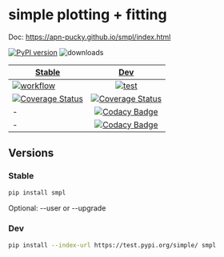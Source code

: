 # simple plotting + fitting

Doc: <https://apn-pucky.github.io/smpl/index.html>

[![PyPI version][pypi image]][pypi link]    ![downloads](https://img.shields.io/pypi/dm/smpl.svg)

| [Stable][doc stable]        | [Dev][doc test]           |
| ------------- |:-------------:|
| [![workflow][a s image]][a s link]      | [![test][a t image]][a t link]     |
| [![Coverage Status][c s i]][c s l] | [![Coverage Status][c t i]][c t l] |
| -     |[![Codacy Badge][codacy quality image]][codacy quality link] | 
| -      |[![Codacy Badge][codacy cover image]][codacy cover link] | 

## Versions

### Stable

```sh
pip install smpl
```

Optional: --user or --upgrade

### Dev

```sh
pip install --index-url https://test.pypi.org/simple/ smpl
```

[doc stable]: https://apn-pucky.github.io/smpl/index.html
[doc test]: https://apn-pucky.github.io/smpl/test/index.html

[pypi image]: https://badge.fury.io/py/smpl.svg
[pypi link]: https://pypi.org/project/smpl/

[a s image]: https://github.com/APN-Pucky/smpl/actions/workflows/release.yml/badge.svg
[a s link]: https://github.com/APN-Pucky/smpl/actions/workflows/release.yml
[a t link]: https://github.com/APN-Pucky/smpl/actions/workflows/test.yml
[a t image]: https://github.com/APN-Pucky/smpl/actions/workflows/test.yml/badge.svg?branch=test

[codacy quality image]: https://app.codacy.com/project/badge/Grade/38630d0063814027bd4d0ffaa73790a2
[codacy quality link]: https://www.codacy.com/gh/APN-Pucky/smpl/dashboard?utm_source=github.com&amp;utm_medium=referral&amp;utm_content=APN-Pucky/smpl&amp;utm_campaign=Badge_Grade
[codacy cover image]: https://app.codacy.com/project/badge/Coverage/38630d0063814027bd4d0ffaa73790a2
[codacy cover link]: https://www.codacy.com/gh/APN-Pucky/smpl/dashboard?utm_source=github.com&utm_medium=referral&utm_content=APN-Pucky/smpl&utm_campaign=Badge_Coverage

[c s i]: https://coveralls.io/repos/github/APN-Pucky/smpl/badge.svg?branch=stable
[c s l]: https://coveralls.io/github/APN-Pucky/smpl?branch=stable
[c t l]: https://coveralls.io/github/APN-Pucky/smpl?branch=master
[c t i]: https://coveralls.io/repos/github/APN-Pucky/smpl/badge.svg?branch=master
